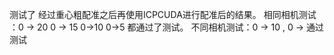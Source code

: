 测试了 经过重心粗配准之后再使用ICPCUDA进行配准后的结果。
相同相机测试 ：0 -> 20   0 -> 15  0->10  0->5 都通过了测试。
不同相机测试：0 -> 10 , 0 -> 通过测试



